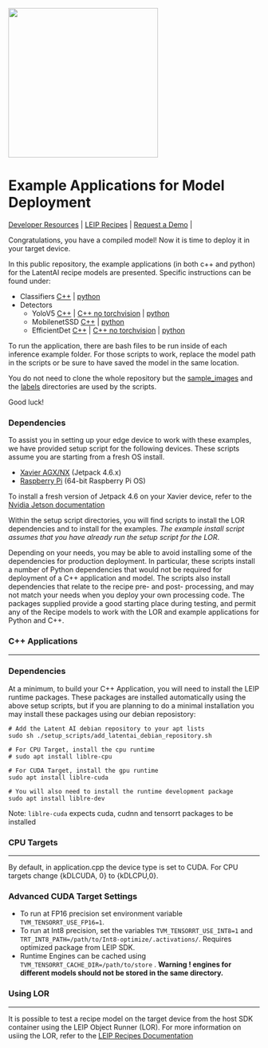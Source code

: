 <img src=https://latentai.com/wp-content/uploads/2022/10/logo.svg width=300/><br />

# Example Applications for Model Deployment

[Developer Resources](https://docs.latentai.io) |
[LEIP Recipes](https://docs.latentai.io/leip-recipes/) |
[Request a Demo](https://latentai.com/contact-us/) |

Congratulations, you have a compiled model! Now it is time to deploy it in your target device.

In this public repository, the example applications (in both c++ and python) for the LatentAI recipe models are presented.
Specific instructions can be found under:

- Classifiers     [C++](classifiers/cpp_inference/README.md) | [python](classifiers/python_inference/README.md)
- Detectors
    - YoloV5           [C++](detectors/yolov5/cpp_inference/README.md) |  [C++ no torchvision](detectors/yolov5/cpp_inference_no_torchvision/README.md) | [python](detectors/yolov5/python_inference/README.md)
    - MobilenetSSD     [C++](detectors/mobilenet_ssd/cpp_inference/README.md) | [python](detectors/mobilenet_ssd/python_inference/README.md)
    - EfficientDet     [C++](detectors/efficientdet/cpp_inference/README.md) | [C++ no torchvision](detectors/efficientdet/cpp_inference_no_torchvision/README.md) | [python](detectors/efficientdet/python_inference/README.md)

To run the application, there are bash files to be run inside of each inference example folder.
For those scripts to work, replace the model path in the scripts or be sure to have saved the model in the same location.

You do not need to clone the whole repository but the [sample_images](sample_images/) and the [labels](labels/) directories are used by the scripts.

Good luck!

### Dependencies

To assist you in setting up your edge device to work with these examples, we have provided setup script for the following devices.  These scripts assume you are starting from a fresh OS install.

- [Xavier AGX/NX](setup_scripts/agx_nx) (Jetpack 4.6.x)
- [Raspberry Pi](setup_scripts/rpi) (64-bit Raspberry Pi OS)

To install a fresh version of Jetpack 4.6 on your Xavier device, refer to the [Nvidia Jetson documentation](https://developer.download.nvidia.com/embedded/L4T/r32-3-1_Release_v1.0/jetson_agx_xavier_developer_kit_user_guide.pdf)

Within the setup script directories, you will find scripts to install the LOR dependencies and to install for the examples.  _The example install script assumes that you have already run the setup script for the LOR_.

Depending on your needs, you may be able to avoid installing some of the dependencies for production deployment.  In particular, these scripts install a number of Python dependencies that would not be required for deployment of a C++ application and model. The scripts also install dependencies that relate to the recipe pre- and post- processing, and may not match your needs when you deploy your own processing code.  The packages supplied provide a good starting place during testing, and permit any of the Recipe models to work with the LOR and example applications for Python and C++.

### C++ Applications
-------------------
### Dependencies

At a minimum, to build your C++ Application, you will need to install the LEIP runtime packages.  These packages are installed automatically using the above setup scripts, but if you are planning to do a minimal installation you may install these packages using our debian reposistory:


    # Add the Latent AI debian repository to your apt lists
    sudo sh ./setup_scripts/add_latentai_debian_repository.sh

    # For CPU Target, install the cpu runtime
    # sudo apt install liblre-cpu

    # For CUDA Target, install the gpu runtime
    sudo apt install liblre-cuda

    # You will also need to install the runtime development package
    sudo apt install liblre-dev

Note: `liblre-cuda` expects cuda, cudnn and tensorrt packages to be installed


### CPU Targets
---------------
By default, in application.cpp the device type is set to CUDA. For CPU targets change {kDLCUDA, 0} to {kDLCPU,0}.


### Advanced CUDA Target Settings

 - To run at FP16 precision set environment variable
   `TVM_TENSORRT_USE_FP16=1`. 
 - To run at Int8 precision, set the variables    `TVM_TENSORRT_USE_INT8=1`  and `TRT_INT8_PATH=/path/to/Int8-optimize/.activations/`.  Requires optimized package from LEIP SDK.
 - Runtime Engines can be cached using `TVM_TENSORRT_CACHE_DIR=/path/to/store` . **Warning ! engines for different models should not be stored in the same directory.**

### Using LOR
-------------
It is possible to test a recipe model on the target device from the host SDK container using the LEIP Object Runner (LOR).  For more information on usiing the LOR, refer to the [LEIP Recipes Documentation](https://docs.latentai.io/)


